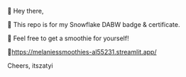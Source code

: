 👋 Hey there,

🥇 This repo is for my Snowflake DABW badge & certificate. 

🥤 Feel free to get a smoothie for yourself!

🔗https://melaniessmoothies-al55231.streamlit.app/

Cheers,
itszatyi
